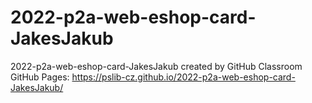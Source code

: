 # 2022-p2a-web-eshop-card-JakesJakub
2022-p2a-web-eshop-card-JakesJakub created by GitHub Classroom
GitHub Pages:
https://pslib-cz.github.io/2022-p2a-web-eshop-card-JakesJakub/

